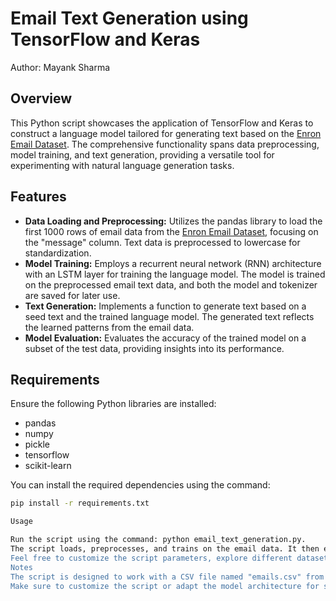 # Email Text Generation using TensorFlow and Keras

Author: Mayank Sharma

## Overview
This Python script showcases the application of TensorFlow and Keras to construct a language model tailored for generating text based on the [Enron Email Dataset](https://www.kaggle.com/datasets/wcukierski/enron-email-dataset). The comprehensive functionality spans data preprocessing, model training, and text generation, providing a versatile tool for experimenting with natural language generation tasks.

## Features
- **Data Loading and Preprocessing:** Utilizes the pandas library to load the first 1000 rows of email data from the [Enron Email Dataset](https://www.kaggle.com/datasets/wcukierski/enron-email-dataset), focusing on the "message" column. Text data is preprocessed to lowercase for standardization.
- **Model Training:** Employs a recurrent neural network (RNN) architecture with an LSTM layer for training the language model. The model is trained on the preprocessed email text data, and both the model and tokenizer are saved for later use.
- **Text Generation:** Implements a function to generate text based on a seed text and the trained language model. The generated text reflects the learned patterns from the email data.
- **Model Evaluation:** Evaluates the accuracy of the trained model on a subset of the test data, providing insights into its performance.

## Requirements
Ensure the following Python libraries are installed:
- pandas
- numpy
- pickle
- tensorflow
- scikit-learn

You can install the required dependencies using the command:
```bash
pip install -r requirements.txt

Usage

Run the script using the command: python email_text_generation.py.
The script loads, preprocesses, and trains on the email data. It then evaluates the model's accuracy on a subset of the test data and generates sample text based on a seed text.
Feel free to customize the script parameters, explore different datasets, or adapt the code for other text generation tasks.
Notes
The script is designed to work with a CSV file named "emails.csv" from the Enron Email Dataset containing an appropriate "message" column.
Make sure to customize the script or adapt the model architecture for specific text generation requirements.
